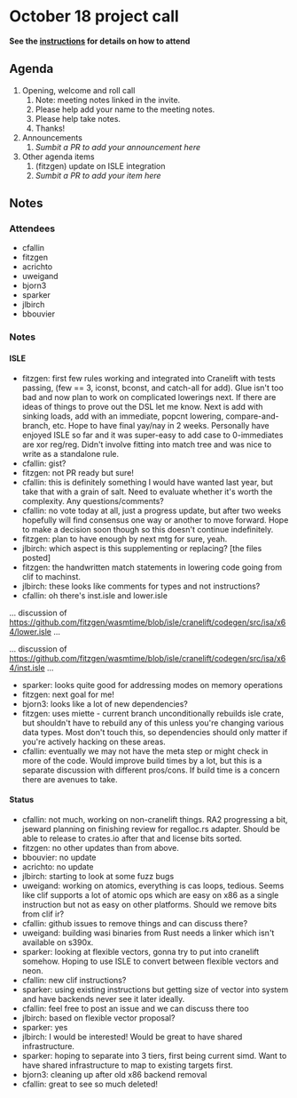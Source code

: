 # October 18 project call

**See the [instructions](../README.md) for details on how to attend**

## Agenda
1. Opening, welcome and roll call
    1. Note: meeting notes linked in the invite.
    1. Please help add your name to the meeting notes.
    1. Please help take notes.
    1. Thanks!
1. Announcements
    1. _Sumbit a PR to add your announcement here_
1. Other agenda items
    1. (fitzgen) update on ISLE integration
    1. _Sumbit a PR to add your item here_

## Notes

### Attendees

- cfallin
- fitzgen
- acrichto
- uweigand
- bjorn3
- sparker
- jlbirch
- bbouvier

### Notes

#### ISLE

- fitzgen: first few rules working and integrated into Cranelift with tests
  passing, (few == 3, iconst, bconst, and catch-all for add). Glue isn't too bad
  and now plan to work on complicated lowerings next. If there are ideas of
  things to prove out the DSL let me know. Next is add with sinking loads, add
  with an immediate, popcnt lowering, compare-and-branch, etc. Hope to have
  final yay/nay in 2 weeks. Personally have enjoyed ISLE so far and it was
  super-easy to add case to 0-immediates are xor reg/reg. Didn't involve fitting
  into match tree and was nice to write as a standalone rule.
- cfallin: gist?
- fitzgen: not PR ready but sure!
- cfallin: this is definitely something I would have wanted last year, but take
  that with a grain of salt. Need to evaluate whether it's worth the complexity.
  Any questions/comments?
- cfallin: no vote today at all, just a progress update, but after two weeks
  hopefully will find consensus one way or another to move forward. Hope to make
  a decision soon though so this doesn't continue indefinitely.
- fitzgen: plan to have enough by next mtg for sure, yeah.
- jlbirch: which aspect is this supplementing or replacing? [the files posted]
- fitzgen: the handwritten match statements in lowering code going from clif to
  machinst.
- jlbirch: these looks like comments for types and not instructions?
- cfallin: oh there's inst.isle and lower.isle

...
discussion of
https://github.com/fitzgen/wasmtime/blob/isle/cranelift/codegen/src/isa/x64/lower.isle
...

...
discussion of
https://github.com/fitzgen/wasmtime/blob/isle/cranelift/codegen/src/isa/x64/inst.isle
...

- sparker: looks quite good for addressing modes on memory operations
- fitzgen: next goal for me!
- bjorn3: looks like a lot of new dependencies?
- fitzgen: uses miette - current branch unconditionally rebuilds isle crate,
  but shouldn't have to rebuild any of this unless you're changing various data
  types. Most don't touch this, so dependencies should only matter if you're
  actively hacking on these areas.
- cfallin: eventually we may not have the meta step or might check in more of
  the code. Would improve build times by a lot, but this is a separate
  discussion with different pros/cons. If build time is a concern there are
  avenues to take.

#### Status

- cfallin: not much, working on non-cranelift things. RA2 progressing a bit,
  jseward planning on finishing review for regalloc.rs adapter. Should be able
  to release to crates.io after that and license bits sorted.
- fitzgen: no other updates than from above.
- bbouvier: no update
- acrichto: no update
- jlbirch: starting to look at some fuzz bugs
- uweigand: working on atomics, everything is cas loops, tedious. Seems like
  clif supports a lot of atomic ops which are easy on x86 as a single
  instruction but not as easy on other platforms. Should we remove bits from
  clif ir?
- cfallin: github issues to remove things and can discuss there?
- uweigand: building wasi binaries from Rust needs a linker which isn't
  available on s390x.
- sparker: looking at flexible vectors, gonna try to put into cranelift somehow.
  Hoping to use ISLE to convert between flexible vectors and neon.
- cfallin: new clif instructions?
- sparker: using existing instructions but getting size of vector into system
  and have backends never see it later ideally.
- cfallin: feel free to post an issue and we can discuss there too
- jlbirch: based on flexible vector proposal?
- sparker: yes
- jlbirch: I would be interested! Would be great to have shared infrastructure.
- sparker: hoping to separate into 3 tiers, first being current simd. Want to
  have shared infrastructure to map to existing targets first.
- bjorn3: cleaning up after old x86 backend removal
- cfallin: great to see so much deleted!
